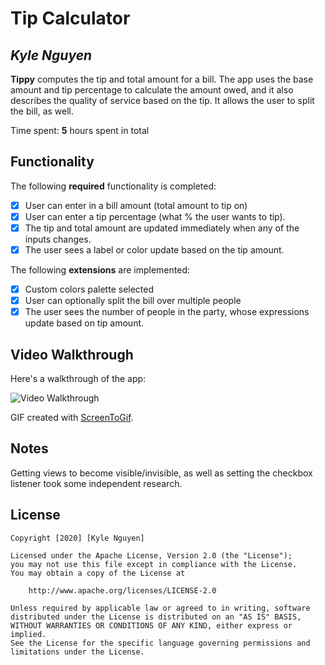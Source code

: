 # Tip Calculator

## *Kyle Nguyen*

**Tippy** computes the tip and total amount for a bill. The app uses the base amount and tip percentage to calculate the amount owed, and it also describes the quality of service based on the tip. It allows the user to split the bill, as well.

Time spent: **5** hours spent in total

## Functionality

The following **required** functionality is completed:

* [X] User can enter in a bill amount (total amount to tip on)
* [X] User can enter a tip percentage (what % the user wants to tip).
* [X] The tip and total amount are updated immediately when any of the inputs changes.
* [X] The user sees a label or color update based on the tip amount.

The following **extensions** are implemented:

* [X] Custom colors palette selected
* [X] User can optionally split the bill over multiple people
* [X] The user sees the number of people in the party, whose expressions update based on tip amount.

## Video Walkthrough

Here's a walkthrough of the app:

<img src='https://i.imgur.com/cthEIT3.gif' title='Video Walkthrough' width='' alt='Video Walkthrough' />

GIF created with [ScreenToGif](https://www.screentogif.com/).

## Notes

Getting views to become visible/invisible, as well as setting the checkbox listener took some independent research.

## License

    Copyright [2020] [Kyle Nguyen]

    Licensed under the Apache License, Version 2.0 (the "License");
    you may not use this file except in compliance with the License.
    You may obtain a copy of the License at

        http://www.apache.org/licenses/LICENSE-2.0

    Unless required by applicable law or agreed to in writing, software
    distributed under the License is distributed on an "AS IS" BASIS,
    WITHOUT WARRANTIES OR CONDITIONS OF ANY KIND, either express or implied.
    See the License for the specific language governing permissions and
    limitations under the License.